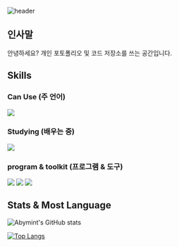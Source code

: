 ![header](https://capsule-render.vercel.app/api?type=waving&color=0:2E64FE,100:4cebff&text=Welcome&height=250&fontColor=ffffff&fontSize=70&fontAlign=28&fontAlignY=31&desc=Code%20archive%20of%20SemriMint&descAlign=33&descAlignY=50&descSize=35)
## 인사말
안녕하세요? 개인 포토폴리오 및 코드 저장소를 쓰는 공간입니다.

## Skills
### Can Use (주 언어)
<img src="https://img.shields.io/badge/c-A8B9CC?style=for-the-badge&logo=C&logoColor=white">

### Studying (배우는 중)
<img src="https://img.shields.io/badge/Python-3776AB?style=for-the-badge&logo=python&logoColor=white">

### program & toolkit (프로그램 & 도구)
<img src="https://img.shields.io/badge/Visual studio code-007acc?style=for-the-badge&logo=visualstudiocode&logoColor=white"> <img src="https://img.shields.io/badge/github-181717?style=for-the-badge&logo=github&logoColor=white"> <img src="https://img.shields.io/badge/git-f05032?style=for-the-badge&logo=git&logoColor=white">

## Stats & Most Language
![Abymint's GitHub stats](https://github-readme-stats.vercel.app/api?username=abymint&show_icons=true&theme=graywhite)

[![Top Langs](https://github-readme-stats.vercel.app/api/top-langs/?username=abymint&layout=compact)](https://github.com/abymint/github-readme-stats)
